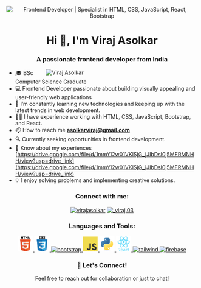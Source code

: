 <p align="center" >
  <img src="https://thehubbackend.com/media/Front-end_Developer.webp" alt="Frontend Developer | Specialist in HTML, CSS, JavaScript, React, Bootstrap" width="800" />
</p>

<h1 align="center">Hi 👋, I'm Viraj Asolkar</h1>
<h3 align="center">A passionate frontend developer from India</h3>
<img
  align="right"
  alt="Viraj Asolkar"
  width="400"
  src="https://user-images.githubusercontent.com/74038190/212746035-d5c61762-973c-44c0-aec7-887f3b7690e3.gif"
/>

- 🎓 BSc Computer Science Graduate
- 💻 Frontend Developer passionate about building visually appealing and user-friendly web applications
- 🌱 I’m constantly learning new technologies and keeping up with the latest trends in web development.
- 👨‍💻 I have experience working with HTML, CSS, JavaScript, Bootstrap, and React.
- 📫 How to reach me **asolkarviraj@gmail.com** 
- 🔍 Currently seeking opportunities in frontend development.
- 📄 Know about my experiences [https://drive.google.com/file/d/1mmYI2w01VKlSjG_jJIbDsl0j5MFRMNHH/view?usp=drive_link](https://drive.google.com/file/d/1mmYI2w01VKlSjG_jJIbDsl0j5MFRMNHH/view?usp=drive_link)
- 💡 I enjoy solving problems and implementing creative solutions.

<h3 align="center">Connect with me:</h3>
<p align="center">
  <a href="https://linkedin.com/in/virajasolkar" target="blank"
    ><img
      align="center"
      src="https://raw.githubusercontent.com/rahuldkjain/github-profile-readme-generator/master/src/images/icons/Social/linked-in-alt.svg"
      alt="virajasolkar"
      height="30"
      width="40"
  /></a>
  <a href="https://instagram.com/_viraj.03" target="blank"
    ><img
      align="center"
      src="https://raw.githubusercontent.com/rahuldkjain/github-profile-readme-generator/master/src/images/icons/Social/instagram.svg"
      alt="_viraj.03"
      height="30"
      width="40"
  /></a>
</p>

<h3 align="center">Languages and Tools:</h3>
<p align="center">
    <a href="https://www.w3.org/html/" target="_blank" rel="noreferrer">
        <img
          src="https://raw.githubusercontent.com/devicons/devicon/master/icons/html5/html5-original-wordmark.svg"
          alt="html5"
          width="40"
          height="40"
        />
    </a>
    <a href="https://www.w3schools.com/css/" target="_blank" rel="noreferrer">
        <img
          src="https://raw.githubusercontent.com/devicons/devicon/master/icons/css3/css3-original-wordmark.svg"
          alt="css3"
          width="40"
          height="40"
        />
    </a>
    <a href="https://getbootstrap.com" target="_blank" rel="noreferrer">
        <img
            src="https://upload.wikimedia.org/wikipedia/commons/b/b2/Bootstrap_logo.svg"
            alt="bootstrap"
            width="40"
            height="40"
        />
    </a>
    <a href="https://developer.mozilla.org/en-US/docs/Web/JavaScript" target="_blank" rel="noreferrer">
        <img
        src="https://raw.githubusercontent.com/devicons/devicon/master/icons/javascript/javascript-original.svg"
        alt="javascript"
        width="40"
        height="40"
        />
    </a>
    <a href="https://www.python.org" target="_blank" rel="noreferrer">
        <img
          src="https://raw.githubusercontent.com/devicons/devicon/master/icons/python/python-original.svg"
          alt="python"
          width="40"
          height="40"
        />
    </a>
    <a href="https://reactjs.org/" target="_blank" rel="noreferrer">
        <img
          src="https://raw.githubusercontent.com/devicons/devicon/master/icons/react/react-original-wordmark.svg"
          alt="react"
          width="40"
          height="40"
        />
    </a>
    <a href="https://tailwindcss.com/" target="_blank" rel="noreferrer">
        <img
          src="https://www.vectorlogo.zone/logos/tailwindcss/tailwindcss-icon.svg"
          alt="tailwind"
          width="40"
          height="40"
        />
    </a>
    <a href="https://firebase.google.com/" target="_blank" rel="noreferrer">
        <img
        src="https://www.vectorlogo.zone/logos/firebase/firebase-icon.svg"
        alt="firebase"
        width="40"
        height="40"
        />
    </a>  
</p>
<h3 align="center">🚀 Let's Connect!</h3>
<p align="center">
  Feel free to reach out for collaboration or just to chat! 
</p>

